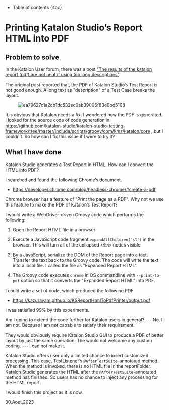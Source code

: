 - Table of contents
{:toc}

# Printing Katalon Studio’s Report HTML into PDF

## Problem to solve

In the Katalon User forum, there was a post
["The results of the katalon report (pdf) are not neat if using too long descriptions"](https://forum.katalon.com/t/the-results-of-the-katalon-report-pdf-are-not-neat-if-using-too-long-descriptions/94163).

The original post reported that, the PDF of Katalon Studio’s Test Report is not good enough. A long text as "description" of a Test Case breaks the layout.

<figure>
<img src="https://europe1.discourse-cdn.com/katalon/original/3X/e/a/ea79627c1a2cb1dc532ec0ab39006f83e0bd5108.png" alt="ea79627c1a2cb1dc532ec0ab39006f83e0bd5108" />
</figure>

It is obvious that Katalon needs a fix. I wondered how the PDF is generated. I looked for the source code of code generation in <https://github.com/katalon-studio/katalon-studio-testing-framework/tree/master/Include/scripts/groovy/com/kms/katalon/core> , but I couldn’t. So how can I fix this issue if I were to try it?

## What I have done

Katalon Studio generates a Test Report in HTML. How can I convert the HTML into PDF?

I searched and found the following Chrome’s document.

-   <https://developer.chrome.com/blog/headless-chrome/#create-a-pdf>

Chrome browser has a feature of "Print the page as a PDF". Why not we use this feature to make the PDF of Katalon’s Test Report?

I would write a WebDriver-driven Groovy code which performs the following:

1.  Open the Report HTML file in a browser

2.  Execute a JavaScript code fragment `expandAllChildren('s1')` in the browser. This will turn all of the collapsed `<div>` nodes visible.

3.  By a JavaScript, serialize the DOM of the Report page into a text. Transfer the text back to the Groovy code. The code will write the text into a local file. I called the file as "Expanded Report HTML".

4.  The Groovy code executes `chrome` in OS commandline with `--print-to-pdf` option so that it converts the "Expanded Report HTML" into PDF.

I could write a set of code, which produced the following PDF

-   <https://kazurayam.github.io/KSReportHtmlToPdfPrinter/output.pdf>

I was satisfied 99% by this experiments.

Am I going to extend the code further for Katalon users in general? --- No. I am not. Because I am not capable to satisfy their requirement.

They would obviously require Katalon Studio GUI to produce a PDF of better layout by just the same operation. The would not welcome any custom coding. --- I can not make it.

Katalon Studio offers user only a limited chance to insert customized processing. This case, TestListener’s `@AfterTestSuite`-annotated method. When the method is invoked, there is no HTML file in the reportFolder. Katalon Studio generates the HTML after the `@AfterTestSuite`-annotated method has finished. So users has no chance to inject any processing for the HTML report.

I would finish this project as it is now.

30,Aout,2023
